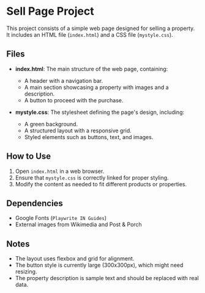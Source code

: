 # Sell Page Project

This project consists of a simple web page designed for selling a property. It includes an HTML file (`index.html`) and a CSS file (`mystyle.css`).

## Files

- **index.html**: The main structure of the web page, containing:
  - A header with a navigation bar.
  - A main section showcasing a property with images and a description.
  - A button to proceed with the purchase.

- **mystyle.css**: The stylesheet defining the page's design, including:
  - A green background.
  - A structured layout with a responsive grid.
  - Styled elements such as buttons, text, and images.

## How to Use

1. Open `index.html` in a web browser.
2. Ensure that `mystyle.css` is correctly linked for proper styling.
3. Modify the content as needed to fit different products or properties.

## Dependencies

- Google Fonts (`Playwrite IN Guides`)
- External images from Wikimedia and Post & Porch

## Notes

- The layout uses flexbox and grid for alignment.
- The button style is currently large (300x300px), which might need resizing.
- The property description is sample text and should be replaced with real data.
